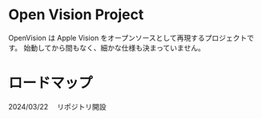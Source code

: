 # Open Vision Project

OpenVision は Apple Vision をオープンソースとして再現するプロジェクトです。
始動してから間もなく、細かな仕様も決まっていません。

# ロードマップ

2024/03/22 　リポジトリ開設
